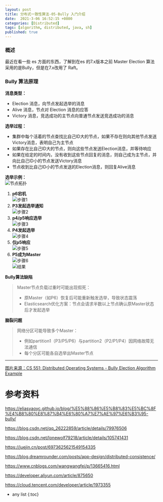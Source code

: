 ```yaml
---
layout: post
title: 分布式一致性算法-05-Bully 入门介绍
date:  2021-3-06 16:52:15 +0800
categories: [Distributed]
tags: [algorithm, distributed, java, sh]
published: true
---
```



### 概述

最近在看一些 es 方面的东西，了解到在es 的7.x版本之前 Master Election 算法采用的是Bully，但是在7.x改用了 Raft。

### Bully 算法原理

**消息类型：**

*   Election 消息，向节点发起选举的消息  
*   Alive 消息，节点对 Election 消息的应答  
*   Victory 消息，竞选成功的主节点向普通节点发送竞选成功的消息  

**选举过程：**

*   集群中每个活着的节点查找比自己ID大的节点，如果不存在则向其他节点发送Victory消息，表明自己为主节点  
*   如果存在比自己ID大的节点，则向这些节点发送Election消息，并等待响应  
*   如果在给定的时间内，没有收到这些节点回复的消息，则自己成为主节点，并向比自己ID小的节点发送Victory消息  
*   节点收到比自己ID小的节点发送的Election消息，则回复Alive消息  

**选举示例：**  
![节点拓扑](https://www.cs.colostate.edu/\~cs551/Figures/Bully0.gif)  
1. **p6宕机**  
   ![步骤1](https://www.cs.colostate.edu/\~cs551/Figures/Bully1.gif)  
2. **P3发起选举通知**  
   ![步骤2](https://www.cs.colostate.edu/\~cs551/Figures/Bully2.gif)  
3. **p4/p5响应选举**  
   ![步骤3](https://www.cs.colostate.edu/\~cs551/Figures/Bully3.gif)  
4. **P4发起选举**  
   ![步骤4](https://www.cs.colostate.edu/\~cs551/Figures/Bully4.gif)  
5. **仅p5响应**  
   ![步骤5](https://www.cs.colostate.edu/\~cs551/Figures/Bully5.gif)  
6. **P5成为Master**  
   ![步骤6](https://www.cs.colostate.edu/\~cs551/Figures/Bully6.gif)  
   ![结果](https://www.cs.colostate.edu/\~cs551/Figures/Bully7.gif)  

**Bully算法缺陷**  
> Master节点负载过重时可能出现假死：  
> - 原Master（如P6）恢复后可能重新触发选举，导致状态震荡  
> - Elasticsearch优化方案：节点会请求半数以上节点确认原Master状态后才发起选举  

**脑裂问题**  
> 网络分区可能导致多个Master：  
> - 例如partition1（P3/P5/P6）与partition2（P2/P1/P4）因网络故障无法通信  
> - 每个分区可能各自选举出Master节点  

***

[图片来源：CS 551: Distributed Operating Systems - Bully Election Algorithm Example](https://www.cs.colostate.edu/\~cs551/CourseNotes/Synchronization/BullyExample.html)



# 参考资料

https://eliasyaoyc.github.io/blog/%E5%88%86%E5%B8%83%E5%BC%8F%E4%B8%80%E8%87%B4%E6%80%A7%E7%AE%97%E6%B3%95-bully/

https://blog.csdn.net/qq_26222859/article/details/79976506

https://blog.csdn.net/lonewolf79218/article/details/105741431

https://juejin.cn/post/6973625621549154335

https://blog.dreamrounder.com/posts/app-design/distributed-consistence/

https://www.cnblogs.com/wangwangfei/p/13665416.html

https://developer.aliyun.com/article/875650

https://cloud.tencent.com/developer/article/1973355

* any list
{:toc}